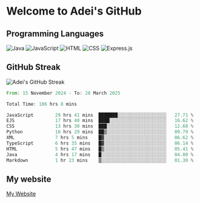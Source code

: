 # Welcome to Adei's GitHub

## Programming Languages
![Java](https://img.shields.io/badge/Java-007396?style=flat-square&logo=java&logoColor=white)
![JavaScript](https://img.shields.io/badge/JavaScript-F7DF1E?style=flat-square&logo=javascript&logoColor=black)
![HTML](https://img.shields.io/badge/HTML-E34F26?style=flat-square&logo=html5&logoColor=white)
![CSS](https://img.shields.io/badge/CSS-1572B6?style=flat-square&logo=css3&logoColor=white)
![Express.js](https://img.shields.io/badge/Express.js-000000?style=flat-square&logo=express&logoColor=white)


## GitHub Streak
![Adei's GitHub Streak](https://github-readme-streak-stats.herokuapp.com/?user=AdeiTamayo&hide_border=true)

<!--START_SECTION:waka-->

```rust
From: 15 November 2024 - To: 28 March 2025

Total Time: 106 hrs 8 mins

JavaScript        29 hrs 41 mins  ███████░░░░░░░░░░░░░░░░░░   27.71 %
EJS               17 hrs 48 mins  ████░░░░░░░░░░░░░░░░░░░░░   16.62 %
CSS               13 hrs 30 mins  ███░░░░░░░░░░░░░░░░░░░░░░   12.60 %
Python            10 hrs 29 mins  ██▒░░░░░░░░░░░░░░░░░░░░░░   09.79 %
XML               7 hrs 5 mins    █▓░░░░░░░░░░░░░░░░░░░░░░░   06.62 %
TypeScript        6 hrs 35 mins   █▓░░░░░░░░░░░░░░░░░░░░░░░   06.14 %
HTML              5 hrs 47 mins   █▒░░░░░░░░░░░░░░░░░░░░░░░   05.41 %
Java              4 hrs 17 mins   █░░░░░░░░░░░░░░░░░░░░░░░░   04.00 %
Markdown          1 hr 23 mins    ▒░░░░░░░░░░░░░░░░░░░░░░░░   01.30 %
```

<!--END_SECTION:waka-->

## My website
[My Website](https://adei.eus)


